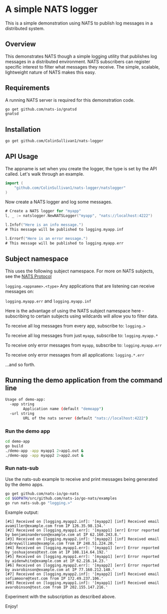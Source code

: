 # A simple NATS logger
This is a simple demonstration using NATS to publish log messages in a distributed system.

## Overview
This demonstrates NATS though a simple logging utility that publishes log messages in a distributed environment.  NATS subscribers can register specific interest to filter what messages they receive.  The simple, scalable, lightweight nature of NATS makes this easy.

## Requirements
A running NATS server is required for this demonstration code.

```bash
go get github.com/nats-io/gnatsd
gnatsd
```

## Installation

```bash
go get github.com/ColinSullivan1/nats-logger
```

## API Usage
The appname is set when you create the logger, the type is set by the API called.  Let's walk through an example.

```go
import (
    "github.com/ColinSullivan1/nats-logger/natslogger"
)
```

Now create a NATS logger and log some messages.
```go
# Create a NATS logger for "myapp"
l, _ := natslogger.NewNATSLogger("myapp", "nats://localhost:4222")

l.Infof("Here is an info message.")
# This message will be published to logging.myapp.inf

l.Errorf("Here is an error message.")
# This message will be published to logging.myapp.err
```

## Subject namespace
This uses the following subject namespace.  For more on NATS subjects, see the [NATS Protocol ](http://nats.io/documentation/internals/nats-protocol/)

`logging.<appname>.<type>`
Any applications that are listening can receive messages on:

`logging.myapp.err` and `logging.myapp.inf`

Here is the advantage of using the NATS subject namespace here - subscribing to certain subjects using wildcards will allow you to filter data.

To receive all log messages from every app, subscribe to:
`logging.>`

To receive all log messages from just `myapp`, subscribe to:
`logging.myapp.*`

To receive only error messages from `myapp`, subscribe to:
`logging.myapp.err`

To receive only error messages from all applications:
`logging.*.err`

...and so forth.


## Running the demo application from the command line
```bash
Usage of demo-app:
  -app string
    	Application name (default "demoapp")
  -url string
    	URL of the nats server (default "nats://localhost:4222")
```

### Run the demo app
```bash
cd demo-app
go build
./demo-app -app myapp1 2>app1.out &
./demo-app -app myapp2 2>app2.out &
```

### Run nats-sub
Use the nats-sub example to receive and print messages being generated 
by the demo apps.

```bash
go get github.com/nats-io/go-nats
cd $GOPATH/src/github.com/nats-io/go-nats/examples
go run nats-sub.go "logging.>"
```

Example output:
```
[#1] Received on [logging.myapp2.inf]: '[myapp2] [inf] Received email avamiller@example.com from IP 126.35.98.134.'
[#2] Received on [logging.myapp1.err]: '[myapp1] [err] Error reported by benjaminanderson@example.com at IP 62.160.243.8.'
[#3] Received on [logging.myapp2.inf]: '[myapp2] [inf] Received email aubreywilliams@example.com from IP 248.51.224.20.'
[#4] Received on [logging.myapp1.err]: '[myapp1] [err] Error reported by joshuajones@test.com at IP 108.114.64.192.'
[#5] Received on [logging.myapp1.err]: '[myapp1] [err] Error reported by aidenwhite@example.com at IP 62.216.14.23.'
[#6] Received on [logging.myapp2.err]: '[myapp2] [err] Error reported by avarobinson@example.com at IP 77.160.212.140.'
[#7] Received on [logging.myapp2.inf]: '[myapp2] [inf] Received email sofiamoore@test.com from IP 172.49.237.106.'
[#8] Received on [logging.myapp1.inf]: '[myapp1] [inf] Received email avarobinson@test.com from IP 202.155.147.216.'
```

Experiment with the subscription as described above.

Enjoy!











